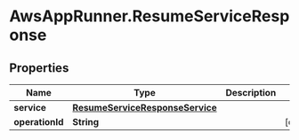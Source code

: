 # AwsAppRunner.ResumeServiceResponse

## Properties

Name | Type | Description | Notes
------------ | ------------- | ------------- | -------------
**service** | [**ResumeServiceResponseService**](ResumeServiceResponseService.md) |  | 
**operationId** | **String** |  | [optional] 


